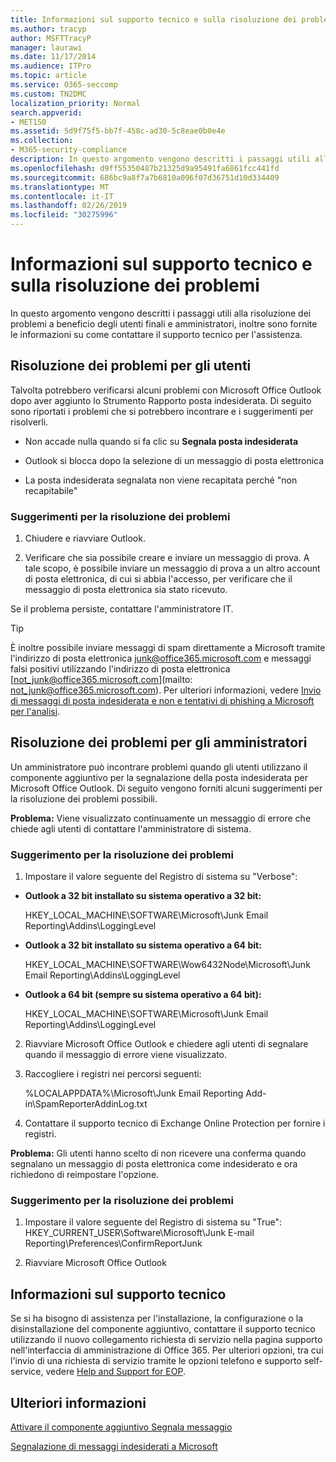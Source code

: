 ```yaml
---
title: Informazioni sul supporto tecnico e sulla risoluzione dei problemi
ms.author: tracyp
author: MSFTTracyP
manager: laurawi
ms.date: 11/17/2014
ms.audience: ITPro
ms.topic: article
ms.service: O365-seccomp
ms.custom: TN2DMC
localization_priority: Normal
search.appverid:
- MET150
ms.assetid: 5d9f75f5-bb7f-458c-ad30-5c8eae0b0e4e
ms.collection:
- M365-security-compliance
description: In questo argomento vengono descritti i passaggi utili alla risoluzione dei problemi a beneficio degli utenti finali e amministratori, inoltre sono fornite le informazioni su come contattare il supporto tecnico per l'assistenza.
ms.openlocfilehash: d9ff55350487b21325d9a95491fa6861fcc441fd
ms.sourcegitcommit: 686bc9a8f7a7b6810a096f07d36751d10d334409
ms.translationtype: MT
ms.contentlocale: it-IT
ms.lasthandoff: 02/26/2019
ms.locfileid: "30275996"
---
```

# <a name="troubleshooting-and-support-information"></a>Informazioni sul supporto tecnico e sulla risoluzione dei problemi

In questo argomento vengono descritti i passaggi utili alla risoluzione dei problemi a beneficio degli utenti finali e amministratori, inoltre sono fornite le informazioni su come contattare il supporto tecnico per l'assistenza.
  
## <a name="troubleshooting-for-users"></a>Risoluzione dei problemi per gli utenti

Talvolta potrebbero verificarsi alcuni problemi con Microsoft Office Outlook dopo aver aggiunto lo Strumento Rapporto posta indesiderata. Di seguito sono riportati i problemi che si potrebbero incontrare e i suggerimenti per risolverli. 
  
- Non accade nulla quando si fa clic su **Segnala posta indesiderata**
    
- Outlook si blocca dopo la selezione di un messaggio di posta elettronica
    
- La posta indesiderata segnalata non viene recapitata perché "non recapitabile"
    
### <a name="troubleshooting-tip"></a>Suggerimenti per la risoluzione dei problemi

1. Chiudere e riavviare Outlook.
    
2. Verificare che sia possibile creare e inviare un messaggio di prova. A tale scopo, è possibile inviare un messaggio di prova a un altro account di posta elettronica, di cui si abbia l'accesso, per verificare che il messaggio di posta elettronica sia stato ricevuto.
    
Se il problema persiste, contattare l'amministratore IT.
  
> [!TIP]
> È inoltre possibile inviare messaggi di spam direttamente a Microsoft tramite l'indirizzo di posta elettronica [junk@office365.microsoft.com](mailto:junk@office365.microsoft.com) e messaggi falsi positivi utilizzando l'indirizzo di posta elettronica [not_junk@office365.microsoft.com](mailto: not_junk@office365.microsoft.com). Per ulteriori informazioni, vedere [Invio di messaggi di posta indesiderata e non e tentativi di phishing a Microsoft per l'analisi](submit-spam-non-spam-and-phishing-scam-messages-to-microsoft-for-analysis.md). 
  
## <a name="troubleshooting-for-administrators"></a>Risoluzione dei problemi per gli amministratori

Un amministratore può incontrare problemi quando gli utenti utilizzano il componente aggiuntivo per la segnalazione della posta indesiderata per Microsoft Office Outlook. Di seguito vengono forniti alcuni suggerimenti per la risoluzione dei problemi possibili. 
  
 **Problema:** Viene visualizzato continuamente un messaggio di errore che chiede agli utenti di contattare l'amministratore di sistema. 
  
### <a name="troubleshooting-tip"></a>Suggerimento per la risoluzione dei problemi

1. Impostare il valore seguente del Registro di sistema su "Verbose":
    
  - **Outlook a 32 bit installato su sistema operativo a 32 bit:**
    
    HKEY_LOCAL_MACHINE\SOFTWARE\Microsoft\Junk Email Reporting\Addins\LoggingLevel
    
  - **Outlook a 32 bit installato su sistema operativo a 64 bit:**
    
    HKEY_LOCAL_MACHINE\SOFTWARE\Wow6432Node\Microsoft\Junk Email Reporting\Addins\LoggingLevel
    
  - **Outlook a 64 bit (sempre su sistema operativo a 64 bit):**
    
    HKEY_LOCAL_MACHINE\SOFTWARE\Microsoft\Junk Email Reporting\Addins\LoggingLevel
    
2. Riavviare Microsoft Office Outlook e chiedere agli utenti di segnalare quando il messaggio di errore viene visualizzato.
    
3. Raccogliere i registri nei percorsi seguenti: 
    
    %LOCALAPPDATA%\Microsoft\Junk Email Reporting Add-in\SpamReporterAddinLog.txt
    
4. Contattare il supporto tecnico di Exchange Online Protection per fornire i registri. 
    
 **Problema:** Gli utenti hanno scelto di non ricevere una conferma quando segnalano un messaggio di posta elettronica come indesiderato e ora richiedono di reimpostare l'opzione. 
  
### <a name="troubleshooting-tip"></a>Suggerimento per la risoluzione dei problemi

1. Impostare il valore seguente del Registro di sistema su "True": HKEY_CURRENT_USER\Software\Microsoft\Junk E-mail Reporting\Preferences\ConfirmReportJunk
    
2. Riavviare Microsoft Office Outlook
    
## <a name="support-information"></a>Informazioni sul supporto tecnico

Se si ha bisogno di assistenza per l'installazione, la configurazione o la disinstallazione del componente aggiuntivo, contattare il supporto tecnico utilizzando il nuovo collegamento richiesta di servizio nella pagina supporto nell'interfaccia di amministrazione di Office 365. Per ulteriori opzioni, tra cui l'invio di una richiesta di servizio tramite le opzioni telefono e supporto self-service, vedere [Help and Support for EOP](eop/help-and-support-for-eop.md).
  
## <a name="for-more-information"></a>Ulteriori informazioni

[Attivare il componente aggiuntivo Segnala messaggio](https://support.office.com/article/4250c4bc-6102-420b-9e0a-a95064837676)
  
[Segnalazione di messaggi indesiderati a Microsoft](report-junk-email-messages-to-microsoft.md)
  

